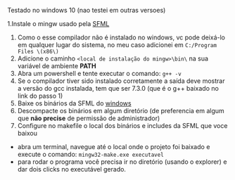 Testado no windows 10 (nao testei em outras versoes)

1.Instale o mingw usado pela [SFML](https://sourceforge.net/projects/mingw-w64/files/Toolchains%20targetting%20Win32/Personal%20Builds/mingw-builds/7.3.0/threads-posix/dwarf/i686-7.3.0-release-posix-dwarf-rt_v5-rev0.7z/download)
  1. Como o esse compilador não é instalado no windows, vc pode deixá-lo em qualquer lugar do sistema, no meu caso adicionei em ```C:/Program Files \(x86\)```
  2. Adicione o caminho ```<local de instalação do mingw>\bin\``` na sua variável de ambiente __PATH__
  3. Abra um powershell e tente executar o comando: ```g++ -v```
  4. Se o compilador tiver sido instalado corretamente a saída deve mostrar a versão do gcc instalada, tem que ser 7.3.0 (que é o g++ baixado no link do passo 1)
2. Baixe os binários da SFML do [windows](https://www.sfml-dev.org/files/SFML-2.5.1-windows-gcc-7.3.0-mingw-64-bit.zip)
  1. Descompacte os binários em algum diretório (de preferencia em algum que __não precise__ de permissão de administrador)
3. Configure no makefile o local dos binários e includes da SFML que voce baixou
  - abra um terminal, navegue até o local onde o projeto foi baixado e execute o comando: ```mingw32-make.exe executavel```
  - para rodar o programa você precisa ir no diretório (usando o explorer) e dar dois clicks no executável gerado.
    
  
